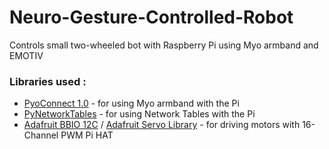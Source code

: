 # Neuro-Gesture-Controlled-Robot
Controls small two-wheeled bot with Raspberry Pi using Myo armband and EMOTIV

### Libraries used :
*  [PyoConnect 1.0](http://www.fernandocosentino.net/pyoconnect/) - for using Myo armband with the Pi
*  [PyNetworkTables](https://github.com/robotpy/pynetworktables) - for using Network Tables with the Pi
*  [Adafruit BBIO 12C](https://learn.adafruit.com/setting-up-io-python-library-on-beaglebone-black/i2c) / [Adafruit Servo Library](https://github.com/adafruit/Adafruit-PWM-Servo-Driver-Library) - for driving motors with 16-Channel PWM Pi HAT
